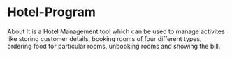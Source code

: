 # Hotel-Program
About It is a Hotel Management tool which can be used to manage activites like storing customer details, booking rooms of four different types, ordering food for particular rooms, unbooking rooms and showing the bill.
